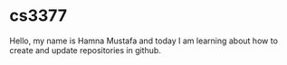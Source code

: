 # cs3377

Hello, my name is Hamna Mustafa and today I am learning about how to create and update repositories in github.
